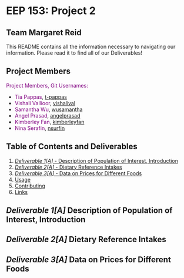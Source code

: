 # EEP 153: Project 2
## Team Margaret Reid

This README contains all the information necessary to navigating our information. Please read it to find all of our Deliverables!

## Project Members
<span style="color:purple">Project Members, Git Usernames:</span>
- <span style="color:purple">Tia Pappas</span>, [t-pappas](https://github.com/t-pappas)
- <span style="color:purple">Vishali Vallioor</span>, [vishalival](https://github.com/vishalival)
- <span style="color:purple">Samantha Wu</span>, [wusamantha](https://github.com/wusamantha)
- <span style="color:purple">Angel Prasad</span>, [angelprasad](https://github.com/angelprasad)
- <span style="color:purple">Kimberley Fan</span>, [kimberleyfan](https://github.com/kimberleyfan)
- <span style="color:purple">Nina Serafin</span>, [nsurfin](https://github.com/nsurfin)

## Table of Contents and Deliverables
1. [*Deliverable 1[A]* - Description of Population of Interest, Introduction](#deliverable-1a-description-of-population-of-interest-introduction)
2. [*Deliverable 2[A]* - Dietary Reference Intakes](#dietary-reference-intakes)
3. [*Deliverable 3[A]* - Data on Prices for Different Foods](#data-prices-foods)
4. [Usage](#usage)
5. [Contributing](#contributing)
6. [Links](#links)

## *Deliverable 1[A]* Description of Population of Interest, Introduction <a name="deliverable-1a-description-of-population-of-interest-introduction"></a>

## *Deliverable 2[A]* Dietary Reference Intakes <a name="dietary-reference-intakes"></a>

## *Deliverable 3[A]* Data on Prices for Different Foods <a name="data-prices-foods"></a>
